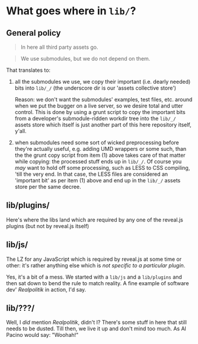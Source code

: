 # What goes where in `lib/`?

## General policy

> In here all third party assets go.

> We use submodules, but we do not depend on them.

That translates to:

1. all the submodules we use, we copy their important (i.e. dearly needed) bits into `lib/_/` (the underscore dir is our 'assets collective store')

   Reason: we don't want the submodules' examples, test files, etc. around when we put the bugger on a live server, so we desire total and utter control.
   This is done by using a grunt script to copy the important bits from a developer's submodule-ridden workdir tree into the `lib/_/` assets store
   which itself is just another part of this here repository itself, y'all.

2. when submodules need some sort of wicked preprocessing before they're actually useful, e.g. adding UMD wrappers or some such, than the
   the grunt copy script from item (1) above takes care of that matter while copying: the processed stuff ends up in `lib/_/`. Of course you *may*
   want to hold off some processing, such as LESS to CSS compiling, 'till the very end. In that case, the LESS files are considered an 'important bit'
   as per item (1) above and end up in the `lib/_/` assets store per the same decree.


## lib/plugins/

Here's where the libs land which are required by any one of the reveal.js plugins (but not by reveal.js itself)


## lib/js/

The LZ for any JavaScript which is required by reveal.js at some time or other: it's rather anything else which is *not specific to a particular plugin*.

Yes, it's a bit of a mess. We started with a `lib/js` and a `lib/plugins` and then sat down to bend the rule to match reality. A fine example of
software dev' *Realpolitik* in action, I'd say.


## lib/???/

Well, I *did* mention *Realpolitik*, didn't I? There's some stuff in here that still needs to be dusted. Till then, we live it up and don't mind too much. 
As Al Pacino would say: "Woohah!"

